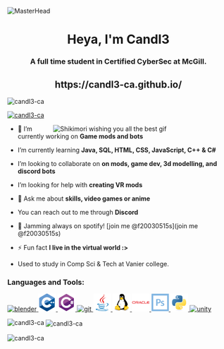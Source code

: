 ![MasterHead](https://pbs.twimg.com/media/EhpX651UYAAQAKS?format=jpg&name=large)
<h1 align="center">Heya, I'm Candl3</h1>
<h3 align="center">A full time student in Certified CyberSec at McGill.</h3>
<h2 align="center">https://candl3-ca.github.io/</h2>

<p align="left"> <img src="https://komarev.com/ghpvc/?username=candl3-ca&label=Profile%20views&color=77008f&style=plastic" alt="candl3-ca" /> </p>

<p align="left"> <a href="https://github.com/ryo-ma/github-profile-trophy"><img src="https://github-profile-trophy.vercel.app/?username=candl3-ca" alt="candl3-ca" /></a> </p>

<!-- <p align="left"> <a href=https://twitter.com/Candl3_ target="blank"><img src="https://img.shields.io/twitter/follow/cand13_?logo=twitter&style=for-the-badge" alt="cand13_" /></a> </p> -->

<img align="right" alt="Shikimori wishing you all the best gif" width="400" src="https://c.tenor.com/FzmWbaNWz0MAAAAC/shikimori-micchan.gif">


- 🔭 I’m currently working on **Game mods and bots**

- I’m currently learning **Java, SQL, HTML, CSS, JavaScript, C++ & C#**

- I’m looking to collaborate on **on mods, game dev, 3d modelling, and discord bots**

- I’m looking for help with **creating VR mods**

- 💬 Ask me about **skills, video games or anime**

- You can reach out to me through **Discord**

- 🎵 Jamming always on spotify! [join me @f20030515s](join me @f20030515s)

- ⚡ Fun fact **I live in the virtual world :>**

- Used to study in Comp Sci & Tech at Vanier college.

 <!-- <h3 align="left">Connect with me:</h3>
<p align="left">
<a href="https://twitter.com/cand13_" target="blank"><img align="center" src="https://raw.githubusercontent.com/rahuldkjain/github-profile-readme-generator/master/src/images/icons/Social/twitter.svg" alt="cand13_" height="30" width="40" /></a>
<a href="https://discord.gg/MXwv6Rvtw6" target="blank"><img align="center" src="https://raw.githubusercontent.com/rahuldkjain/github-profile-readme-generator/master/src/images/icons/Social/discord.svg" alt="MXwv6Rvtw6" height="30" width="40" /></a>
</p> -->

<h3 align="left">Languages and Tools:</h3>
<p align="left">  <a href="https://www.blender.org/" target="_blank" rel="noreferrer"> <img src="https://download.blender.org/branding/community/blender_community_badge_white.svg" alt="blender" width="40" height="40"/> </a> <a href="https://www.w3schools.com/cpp/" target="_blank" rel="noreferrer"> <img src="https://raw.githubusercontent.com/devicons/devicon/master/icons/cplusplus/cplusplus-original.svg" alt="cplusplus" width="40" height="40"/> </a> <a href="https://www.w3schools.com/cs/" target="_blank" rel="noreferrer"> <img src="https://raw.githubusercontent.com/devicons/devicon/master/icons/csharp/csharp-original.svg" alt="csharp" width="40" height="40"/> </a> <a href="https://git-scm.com/" target="_blank" rel="noreferrer"> <img src="https://www.vectorlogo.zone/logos/git-scm/git-scm-icon.svg" alt="git" width="40" height="40"/> </a> <a href="https://www.java.com" target="_blank" rel="noreferrer"> <img src="https://raw.githubusercontent.com/devicons/devicon/master/icons/java/java-original.svg" alt="java" width="40" height="40"/> </a> <a href="https://www.linux.org/" target="_blank" rel="noreferrer"> <img src="https://raw.githubusercontent.com/devicons/devicon/master/icons/linux/linux-original.svg" alt="linux" width="40" height="40"/> </a> <a href="https://www.oracle.com/" target="_blank" rel="noreferrer"> <img src="https://raw.githubusercontent.com/devicons/devicon/master/icons/oracle/oracle-original.svg" alt="oracle" width="40" height="40"/> </a> <a href="https://www.photoshop.com/en" target="_blank" rel="noreferrer"> <img src="https://raw.githubusercontent.com/devicons/devicon/master/icons/photoshop/photoshop-line.svg" alt="photoshop" width="40" height="40"/> </a> <a href="https://www.python.org" target="_blank" rel="noreferrer"> <img src="https://raw.githubusercontent.com/devicons/devicon/master/icons/python/python-original.svg" alt="python" width="40" height="40"/> </a> <a href="https://unity.com/" target="_blank" rel="noreferrer"> <img src="https://www.vectorlogo.zone/logos/unity3d/unity3d-icon.svg" alt="unity" width="40" height="40"/> </a> </p>

<p><img align="left" src="https://github-readme-stats.vercel.app/api/top-langs?username=candl3-ca&show_icons=true&theme=tokyonight&title_color=ae00fd&bg_color=000000&locale=en&layout=compact" alt="candl3-ca" /></p>

<p>&nbsp;<img align="center" src="https://github-readme-stats.vercel.app/api?username=candl3-ca&show_icons=true&theme=tokyonight&title_color=ae00ff&bg_color=000000&locale=en" alt="candl3-ca" /></p>

<p><img align="center" src="https://github-readme-streak-stats.herokuapp.com/?user=candl3-ca&theme=highcontrast" alt="candl3-ca" /></p>
